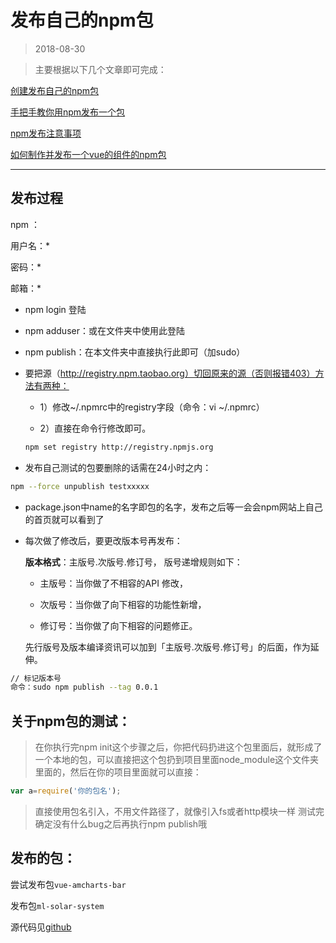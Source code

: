 # 发布自己的npm包
> 2018-08-30
<tag-part tagName="npm"/>

> 主要根据以下几个文章即可完成：

[创建发布自己的npm包](https://www.cnblogs.com/marymei0107/p/6339710.html)

[手把手教你用npm发布一个包](https://www.jianshu.com/p/36d3e0e00157)

[npm发布注意事项](https://blog.csdn.net/gamesdev/article/details/49018629)

[如何制作并发布一个vue的组件的npm包](https://blog.csdn.net/hamupp/article/details/79337643)
>
***

## 发布过程
npm ：

用户名：*

密码：*

邮箱：*

* npm login 登陆
* npm adduser：或在文件夹中使用此登陆
* npm publish：在本文件夹中直接执行此即可（加sudo）
* 要把源（http://registry.npm.taobao.org）切回原来的源（否则报错403）方法有两种：

    + 1）修改~/.npmrc中的registry字段（命令：vi ~/.npmrc）

    + 2）直接在命令行修改即可。

    ```bash
    npm set registry http://registry.npmjs.org
    ```
* 发布自己测试的包要删除的话需在24小时之内：

```bash
npm --force unpublish testxxxxx
```
* package.json中name的名字即包的名字，发布之后等一会会npm网站上自己的首页就可以看到了
* 每次做了修改后，要更改版本号再发布：

    **版本格式**：主版号.次版号.修订号，
    版号递增规则如下：

    + 主版号：当你做了不相容的API 修改，

    + 次版号：当你做了向下相容的功能性新增，

    + 修订号：当你做了向下相容的问题修正。

    先行版号及版本编译资讯可以加到「主版号.次版号.修订号」的后面，作为延伸。

```bash
// 标记版本号
命令：sudo npm publish --tag 0.0.1

```
## 关于npm包的测试：

>在你执行完npm init这个步骤之后，你把代码扔进这个包里面后，就形成了一个本地的包，可以直接把这个包扔到项目里面node_module这个文件夹里面的，然后在你的项目里面就可以直接：

  ```js
  var a=require('你的包名');
  ```
  
>直接使用包名引入，不用文件路径了，就像引入fs或者http模块一样
测试完确定没有什么bug之后再执行npm publish哦


## 发布的包：

尝试发布包`vue-amcharts-bar`

发布包`ml-solar-system`

源代码见[github](https://github.com/arieltlm/vue-test/tree/master/vue-npm-packages)